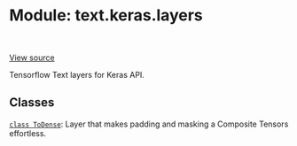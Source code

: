 <div itemscope itemtype="http://developers.google.com/ReferenceObject">
<meta itemprop="name" content="text.keras.layers" />
<meta itemprop="path" content="Stable" />
</div>

# Module: text.keras.layers

<table class="tfo-notebook-buttons tfo-api" align="left">
</table>

<a target="_blank" href="https://github.com/tensorflow/text/tree/master/tensorflow_text/python/keras/layers/__init__.py">View
source</a>

Tensorflow Text layers for Keras API.

<!-- Placeholder for "Used in" -->

## Classes

[`class ToDense`](../../text/keras/layers/ToDense.md): Layer that makes padding
and masking a Composite Tensors effortless.
